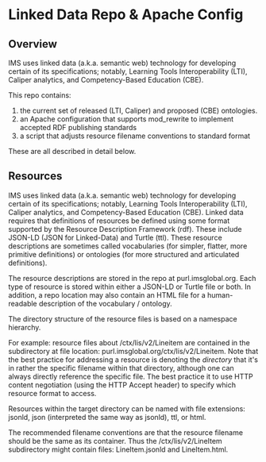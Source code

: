 # Linked Data Repo & Apache Config

## Overview
IMS uses linked data (a.k.a. semantic web) technology for developing certain of
its specifications; notably, Learning Tools Interoperability (LTI), Caliper
analytics, and Competency-Based Education (CBE).  

This repo contains:
  1. the current set of released (LTI, Caliper) and proposed (CBE) ontologies.
  2. an Apache configuration that supports mod_rewrite to implement accepted RDF
  publishing standards
  3. a script that adjusts resource filename conventions to standard format

These are all described in detail below.

## Resources
IMS uses linked data (a.k.a. semantic web) technology for developing certain of
its specifications; notably, Learning Tools Interoperability (LTI), Caliper
analytics, and Competency-Based Education (CBE).  Linked data requires that
definitions of resources be defined using some format supported by
the Resource Description Framework (rdf).  These include JSON-LD (JSON for
Linked-Data) and Turtle (ttl).  These resource descriptions are sometimes called
vocabularies (for simpler, flatter, more primitive definitions) or ontologies
(for more structured and articulated definitions).

The resource descriptions are stored in the repo at purl.imsglobal.org.  Each
type of resource is stored within either a JSON-LD or Turtle file or both.  In addition, a
repo location may also contain an HTML file for a human-readable description of
the vocabulary / ontology.

The directory structure of the resource files is based on a namespace hierarchy.

For example: resource files about /ctx/lis/v2/Lineitem are contained in the subdirectory
at file location: purl.imsglobal.org/ctx/lis/v2/Lineitem.  Note that the
best practice for addressing a resource is denoting the *directory* that it's in
rather the specific filename within that directory, although one can always
directly reference the specific file.  The best practice it to use HTTP
content negotiation (using the HTTP Accept header) to specify which resource
format to access.

Resources within the target directory can be named with file extensions: jsonld,
json (interpreted the same way as jsonld), ttl, or html.

The recommended filename conventions are that the resource filename should
be the same as its container.  Thus the /ctx/lis/v2/LineItem subdirectory
might contain files: LineItem.jsonld and LineItem.html.

